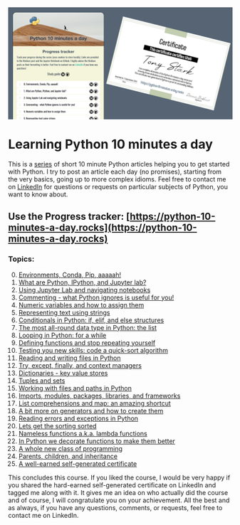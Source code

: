 <img src="assets/social_media_image.png" alt="Python Envs" style="display: block; margin: 0 auto" />

# Learning Python 10 minutes a day
This is a [series](https://python-10-minutes-a-day.rocks) of
short 10 minute Python articles helping you to get started with Python. I try
to post an article each day (no promises), starting from the very basics, going
up to more complex idioms. Feel free to contact me on
[LinkedIn](https://www.linkedin.com/in/dennisbakhuis/) for questions or
requests on particular subjects of Python, you want to know about.

## Use the Progress tracker: [https://python-10-minutes-a-day.rocks](https://python-10-minutes-a-day.rocks)

### Topics:
0. [Environments, Conda, Pip, aaaaah!](https://github.com/dennisbakhuis/Tutorials/blob/master/Python_Conda_Pip_Environments/Python_Env_Conda_Pip_Jupyter.ipynb)
1. [What are Python, IPython, and Jupyter lab?](https://github.com/dennisbakhuis/python10minutesaday/blob/master/1%20-%20Python%2010min%20a%20day%20-%20What%20are%20Python%2C%20IPython%2C%20and%20Jupyter%20lab%3F.ipynb)
2. [Using Jupyter Lab and navigating notebooks](https://github.com/dennisbakhuis/python10minutesaday/blob/master/2%20-%20Python%2010min%20a%20day%20-%20Using%20Jupyter%20Lab%20and%20navigating%20notebooks.ipynb)
3. [Commenting - what Python ignores is useful for you!](https://github.com/dennisbakhuis/python10minutesaday/blob/master/3%20-%20Python%2010min%20a%20day%20-%20Commenting%20-%20what%20Python%20ignores%20is%20useful%20for%20you!.ipynb)
4. [Numeric variables and how to assign them](https://github.com/dennisbakhuis/python10minutesaday/blob/master/4%20-%20Python%2010min%20a%20day%20-%20Numeric%20variables%20and%20how%20to%20assign%20them%20in%20Python.ipynb)
5. [Representing text using strings](https://github.com/dennisbakhuis/python10minutesaday/blob/master/5%20-%20Python%2010min%20a%20day%20-%20Representing%20text%20using%20strings.ipynb)
6. [Conditionals in Python: if, elif, and else structures](https://github.com/dennisbakhuis/python10minutesaday/blob/master/6%20-%20Python%2010min%20a%20day%20-%20Conditionals%20in%20Python%20-%20%20if%2C%20elif%2C%20and%20else%20structures.ipynb)
7. [The most all-round data type in Python: the list](https://github.com/dennisbakhuis/python10minutesaday/blob/master/7%20-%20Python%2010min%20a%20day%20-%20The%20most%20all-round%20data%20type%20in%20Python%20-%20the%20list.ipynb)
8. [Looping in Python: for a while](https://github.com/dennisbakhuis/python10minutesaday/blob/master/8%20-%20Python%2010min%20a%20day%20-%20Looping%20in%20Python%20-%20for%20a%20while.ipynb)
9. [Defining functions and stop repeating yourself](https://github.com/dennisbakhuis/python10minutesaday/blob/master/9%20-%20Python%2010min%20a%20day%20-%20Defining%20functions%20and%20stop%20repeating%20yourself.ipynb)
10. [Testing you new skills: code a quick-sort algorithm](https://github.com/dennisbakhuis/python10minutesaday/blob/master/10%20-%20Python%2010min%20a%20day%20-%20Testing%20your%20new%20skills%20-%20code%20a%20quick-sort%20algorithm.ipynb)
11. [Reading and writing files in Python](https://github.com/dennisbakhuis/python10minutesaday/blob/master/11%20-%20Python%2010min%20a%20day%20-%20Reading%20and%20writing%20files%20in%20Python.ipynb)
12. [Try, except, finally, and context managers](https://github.com/dennisbakhuis/python10minutesaday/blob/master/12%20-%20Python%2010min%20a%20day%20-%20Try%20except%20finally%20and%20context%20managers.ipynb)
13. [Dictionaries - key value stores](https://github.com/dennisbakhuis/python10minutesaday/blob/master/13%20-%20Python%2010min%20a%20day%20-%20Dictionaries%20-%20key%20value%20stores.ipynb)
14. [Tuples and sets](https://github.com/dennisbakhuis/python10minutesaday/blob/master/14%20-%20Python%2010min%20a%20day%20-%20Tuples%20and%20sets.ipynb)
15. [Working with files and paths in Python](https://github.com/dennisbakhuis/python10minutesaday/blob/master/15%20-%20Python%2010min%20a%20day%20-%20Working%20with%20files%20and%20paths%20in%20Python.ipynb)
16. [Imports, modules, packages, libraries, and frameworks](https://github.com/dennisbakhuis/python10minutesaday/blob/master/16%20-%20Python%2010min%20a%20day%20-%20Imports%20modules%20packages%20libraries%20and%20frameworks.ipynb)
17. [List comprehensions and map: an amazing shortcut](https://github.com/dennisbakhuis/python10minutesaday/blob/master/17%20-%20Python%2010min%20a%20day%20-%20List%20comprehensions%20and%20map%20-%20an%20amazing%20shortcut.ipynb)
18. [A bit more on generators and how to create them](https://github.com/dennisbakhuis/python10minutesaday/blob/master/18%20-%20Python%2010min%20a%20day%20-%20A%20bit%20more%20on%20generators%20and%20how%20to%20create%20them.ipynb)
19. [Reading errors and exceptions in Python](https://github.com/dennisbakhuis/python10minutesaday/blob/master/19%20-%20Python%2010min%20a%20day%20-%20Reading%20errors%20and%20exceptions%20in%20Python.ipynb)
20. [Lets get the sorting sorted](https://github.com/dennisbakhuis/python10minutesaday/blob/master/20%20-%20Python%2010min%20a%20day%20-%20Lets%20get%20the%20sorting%20sorted.ipynb)
21. [Nameless functions a.k.a. lambda functions](https://github.com/dennisbakhuis/python10minutesaday/blob/master/21%20-%20Python%2010min%20a%20day%20-%20Nameless%20functions%20a.k.a.%20lambda%20functions.ipynb)
22. [In Python we decorate functions to make them better](https://github.com/dennisbakhuis/python10minutesaday/blob/master/22%20-%20Python%2010min%20a%20day%20-%20In%20Python%20we%20decorate%20functions%20to%20make%20them%C2%A0better.ipynb)
23. [A whole new class of programming](https://github.com/dennisbakhuis/python10minutesaday/blob/master/23%20-%20Python%2010min%20a%20day%20-%20A%20whole%20new%20class%20of%20programming.ipynb)
24. [Parents, children, and inheritance](https://github.com/dennisbakhuis/python10minutesaday/blob/master/24%20-%20Python%2010min%20a%20day%20-%20Parents%20children%20and%20inheritance.ipynb)
25. [A well-earned self-generated certificate](https://github.com/dennisbakhuis/python10minutesaday/blob/master/25%20-%20Python%2010min%20a%20day%20-%20Final%20episode.ipynb)

This concludes this course. If you liked the course, I would be very happy if
you shared the hard-earned self-generated certificate on LinkedIn and tagged me
along with it. It gives me an idea on who actually did the course and of
course, I will congratulate you on your achievement.  All the best and as
always, if you have any questions, comments, or requests, feel free to contact
me on LinkedIn.
